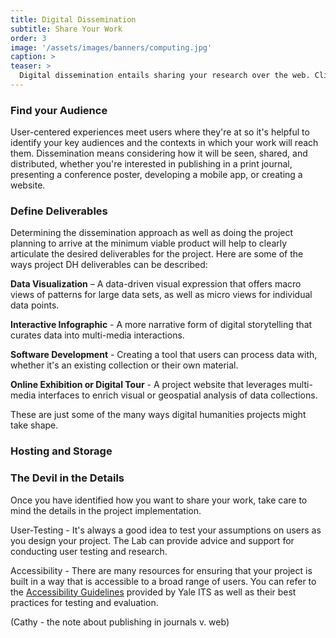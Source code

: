 ```yaml
---
title: Digital Dissemination
subtitle: Share Your Work
order: 3
image: '/assets/images/banners/computing.jpg'
caption: >
teaser: >
  Digital dissemination entails sharing your research over the web. Click to read more about available tools for visualizing and publishing your work. 
---
```


### Find your Audience

User-centered experiences meet users where they're at so it's helpful to identify your key audiences and the contexts in which your work will reach them. Dissemination means considering how it will be seen, shared, and distributed, whether you're interested in publishing in a print journal, presenting a conference poster, developing a mobile app, or creating a website.


### Define Deliverables

Determining the dissemination approach as well as doing the project planning to arrive at the minimum viable product will help to clearly articulate the desired deliverables for the project. Here are some of the ways project DH deliverables can be described:

<b>Data Visualization</b> – A data-driven visual expression that offers macro views of patterns for large data sets, as well as micro views for individual data points. 

<b>Interactive Infographic</b> - A more narrative form of digital storytelling that curates data into multi-media interactions.

<b>Software Development</b> - Creating a tool that users can process data with, whether it's an existing collection or their own material.

<b>Online Exhibition or Digital Tour</b> - A project website that leverages multi-media interfaces to enrich visual or geospatial analysis of data collections.

These are just some of the many ways digital humanities projects might take shape. 


### Hosting and Storage



### The Devil in the Details

Once you have identified how you want to share your work, take care to mind the details in the project implementation. 

User-Testing - It's always a good idea to test your assumptions on users as you design your project. The Lab can provide advice and support for conducting user testing and research. 

Accessibility - There are many resources for ensuring that your project is built in a way that is accessible to a broad range of users. You can refer to the <a href='https://usability.yale.edu/web-accessibility'>Accessibility Guidelines</a> provided by Yale ITS as well as their best practices for testing and evaluation.

(Cathy - the note about publishing in journals v. web)